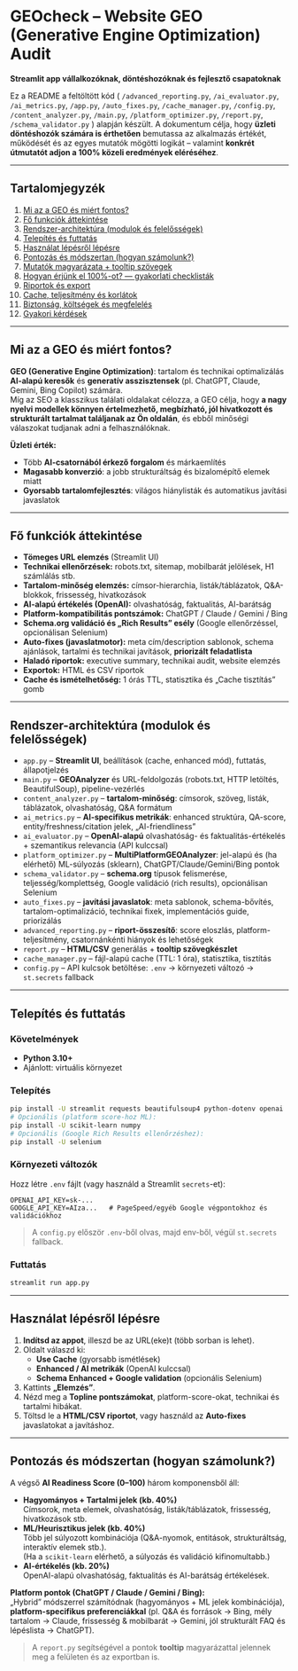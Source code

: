 # GEOcheck – Website GEO (Generative Engine Optimization) Audit  
**Streamlit app vállalkozóknak, döntéshozóknak és fejlesztő csapatoknak**

Ez a README a feltöltött kód ( `/advanced_reporting.py`, `/ai_evaluator.py`, `/ai_metrics.py`, `/app.py`, `/auto_fixes.py`, `/cache_manager.py`, `/config.py`, `/content_analyzer.py`, `/main.py`, `/platform_optimizer.py`, `/report.py`, `/schema_validator.py` ) alapján készült. A dokumentum célja, hogy **üzleti döntéshozók számára is érthetően** bemutassa az alkalmazás értékét, működését és az egyes mutatók mögötti logikát – valamint **konkrét útmutatót adjon a 100% közeli eredmények eléréséhez**.

---

## Tartalomjegyzék

1. [Mi az a GEO és miért fontos?](#mi-az-a-geo-és-miért-fontos)  
2. [Fő funkciók áttekintése](#fő-funkciók-áttekintése)  
3. [Rendszer-architektúra (modulok és felelősségek)](#rendszer-architektúra-modulok-és-felelősségek)  
4. [Telepítés és futtatás](#telepítés-és-futtatás)  
5. [Használat lépésről lépésre](#használat-lépésről-lépésre)  
6. [Pontozás és módszertan (hogyan számolunk?)](#pontozás-és-módszertan-hogyan-számolunk)  
7. [Mutatók magyarázata + tooltip szövegek](#mutatók-magyarázata--tooltip-szövegek)  
8. [Hogyan érjünk el 100%-ot? — gyakorlati checklisták](#hogyan-érjünk-el-100--ot--gyakorlati-checklisták)  
9. [Riportok és export](#riportok-és-export)  
10. [Cache, teljesítmény és korlátok](#cache-teljesítmény-és-korlátok)  
11. [Biztonság, költségek és megfelelés](#biztonság-költségek-és-megfelelés)  
12. [Gyakori kérdések](#gyakori-kérdések)

---

## Mi az a GEO és miért fontos?

**GEO (Generative Engine Optimization)**: tartalom és technikai optimalizálás **AI-alapú keresők** és **generatív asszisztensek** (pl. ChatGPT, Claude, Gemini, Bing Copilot) számára.  
Míg az SEO a klasszikus találati oldalakat célozza, a GEO célja, hogy **a nagy nyelvi modellek könnyen értelmezhető, megbízható, jól hivatkozott és strukturált tartalmat találjanak az Ön oldalán**, és ebből minőségi válaszokat tudjanak adni a felhasználóknak.

**Üzleti érték:**  
- Több **AI-csatornából érkező forgalom** és márkaemlítés  
- **Magasabb konverzió**: a jobb strukturáltság és bizalomépítő elemek miatt  
- **Gyorsabb tartalomfejlesztés**: világos hiánylisták és automatikus javítási javaslatok

---

## Fő funkciók áttekintése

- **Tömeges URL elemzés** (Streamlit UI)  
- **Technikai ellenőrzések:** robots.txt, sitemap, mobilbarát jelölések, H1 számlálás stb.  
- **Tartalom-minőség elemzés:** címsor-hierarchia, listák/táblázatok, Q&A-blokkok, frissesség, hivatkozások  
- **AI-alapú értékelés (OpenAI):** olvashatóság, faktualitás, AI-barátság  
- **Platform-kompatibilitás pontszámok:** ChatGPT / Claude / Gemini / Bing  
- **Schema.org validáció és „Rich Results” esély** (Google ellenőrzéssel, opcionálisan Selenium)  
- **Auto-fixes (javaslatmotor):** meta cím/description sablonok, schema ajánlások, tartalmi és technikai javítások, **priorizált feladatlista**  
- **Haladó riportok:** executive summary, technikai audit, website elemzés  
- **Exportok:** HTML és CSV riportok  
- **Cache és ismételhetőség:** 1 órás TTL, statisztika és „Cache tisztítás” gomb

---

## Rendszer-architektúra (modulok és felelősségek)

- `app.py` – **Streamlit UI**, beállítások (cache, enhanced mód), futtatás, állapotjelzés  
- `main.py` – **GEOAnalyzer** és URL-feldolgozás (robots.txt, HTTP letöltés, BeautifulSoup), pipeline-vezérlés  
- `content_analyzer.py` – **tartalom-minőség**: címsorok, szöveg, listák, táblázatok, olvashatóság, Q&A formátum  
- `ai_metrics.py` – **AI-specifikus metrikák**: enhanced struktúra, QA-score, entity/freshness/citation jelek, „AI-friendliness”  
- `ai_evaluator.py` – **OpenAI-alapú** olvashatóság- és faktualitás-értékelés + szemantikus relevancia (API kulccsal)  
- `platform_optimizer.py` – **MultiPlatformGEOAnalyzer**: jel-alapú és (ha elérhető) ML-súlyozás (sklearn), ChatGPT/Claude/Gemini/Bing pontok  
- `schema_validator.py` – **schema.org** típusok felismerése, teljesség/komplettség, Google validáció (rich results), opcionálisan Selenium  
- `auto_fixes.py` – **javítási javaslatok**: meta sablonok, schema-bővítés, tartalom-optimalizáció, technikai fixek, implementációs guide, priorizálás  
- `advanced_reporting.py` – **riport-összesítő**: score eloszlás, platform-teljesítmény, csatornánkénti hiányok és lehetőségek  
- `report.py` – **HTML/CSV** generálás + **tooltip szövegkészlet**  
- `cache_manager.py` – fájl-alapú cache (TTL: 1 óra), statisztika, tisztítás  
- `config.py` – API kulcsok betöltése: `.env` → környezeti változó → `st.secrets` fallback

---

## Telepítés és futtatás

### Követelmények
- **Python 3.10+**  
- Ajánlott: virtuális környezet

### Telepítés
```bash
pip install -U streamlit requests beautifulsoup4 python-dotenv openai
# Opcionális (platform score-hoz ML):
pip install -U scikit-learn numpy
# Opcionális (Google Rich Results ellenőrzéshez):
pip install -U selenium
```

### Környezeti változók
Hozz létre `.env` fájlt (vagy használd a Streamlit `secrets`-et):

```env
OPENAI_API_KEY=sk-...
GOOGLE_API_KEY=AIza...   # PageSpeed/egyéb Google végpontokhoz és validációkhoz
```

> A `config.py` először `.env`-ből olvas, majd env-ből, végül `st.secrets` fallback.

### Futtatás
```bash
streamlit run app.py
```

---

## Használat lépésről lépésre

1. **Indítsd az appot**, illeszd be az URL(eke)t (több sorban is lehet).  
2. Oldalt válaszd ki:  
   - **Use Cache** (gyorsabb ismétlések)  
   - **Enhanced / AI metrikák** (OpenAI kulccsal)  
   - **Schema Enhanced + Google validation** (opcionális Selenium)  
3. Kattints **„Elemzés”**.  
4. Nézd meg a **Topline pontszámokat**, platform-score-okat, technikai és tartalmi hibákat.  
5. Töltsd le a **HTML/CSV riportot**, vagy használd az **Auto-fixes** javaslatokat a javításhoz.

---

## Pontozás és módszertan (hogyan számolunk?)

A végső **AI Readiness Score (0–100)** három komponensből áll:

- **Hagyományos + Tartalmi jelek (kb. 40%)**  
  Címsorok, meta elemek, olvashatóság, listák/táblázatok, frissesség, hivatkozások stb.
- **ML/Heurisztikus jelek (kb. 40%)**  
  Több jel súlyozott kombinációja (Q&A-nyomok, entitások, strukturáltság, interaktív elemek stb.).  
  (Ha a `scikit-learn` elérhető, a súlyozás és validáció kifinomultabb.)
- **AI-értékelés (kb. 20%)**  
  OpenAI-alapú olvashatóság, faktualitás és AI-barátság értékelések.

**Platform pontok (ChatGPT / Claude / Gemini / Bing):**  
„Hybrid” módszerrel számítódnak (hagyományos + ML jelek kombinációja), **platform-specifikus preferenciákkal** (pl. Q&A és források → Bing, mély tartalom → Claude, frissesség & mobilbarát → Gemini, jól strukturált FAQ és lépéslista → ChatGPT).

> A `report.py` segítségével a pontok **tooltip** magyarázattal jelennek meg a felületen és az exportban is.
